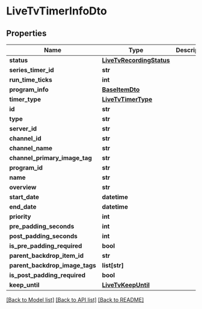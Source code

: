 # LiveTvTimerInfoDto

## Properties
Name | Type | Description | Notes
------------ | ------------- | ------------- | -------------
**status** | [**LiveTvRecordingStatus**](LiveTvRecordingStatus.md) |  | [optional] 
**series_timer_id** | **str** |  | [optional] 
**run_time_ticks** | **int** |  | [optional] 
**program_info** | [**BaseItemDto**](BaseItemDto.md) |  | [optional] 
**timer_type** | [**LiveTvTimerType**](LiveTvTimerType.md) |  | [optional] 
**id** | **str** |  | [optional] 
**type** | **str** |  | [optional] 
**server_id** | **str** |  | [optional] 
**channel_id** | **str** |  | [optional] 
**channel_name** | **str** |  | [optional] 
**channel_primary_image_tag** | **str** |  | [optional] 
**program_id** | **str** |  | [optional] 
**name** | **str** |  | [optional] 
**overview** | **str** |  | [optional] 
**start_date** | **datetime** |  | [optional] 
**end_date** | **datetime** |  | [optional] 
**priority** | **int** |  | [optional] 
**pre_padding_seconds** | **int** |  | [optional] 
**post_padding_seconds** | **int** |  | [optional] 
**is_pre_padding_required** | **bool** |  | [optional] 
**parent_backdrop_item_id** | **str** |  | [optional] 
**parent_backdrop_image_tags** | **list[str]** |  | [optional] 
**is_post_padding_required** | **bool** |  | [optional] 
**keep_until** | [**LiveTvKeepUntil**](LiveTvKeepUntil.md) |  | [optional] 

[[Back to Model list]](../README.md#documentation-for-models) [[Back to API list]](../README.md#documentation-for-api-endpoints) [[Back to README]](../README.md)

